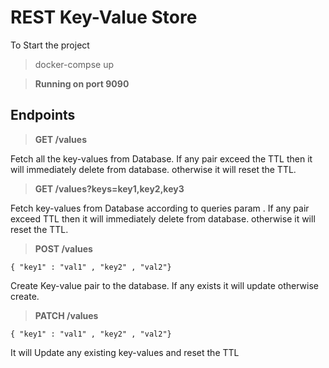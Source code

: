 # REST Key-Value Store
To Start the project 

> docker-compse up

> **Running on port 9090**

## Endpoints

> **GET /values**

Fetch all the key-values from Database. If any pair exceed the TTL then it will immediately delete from database. otherwise it will reset the TTL.

> **GET /values?keys=key1,key2,key3**

Fetch key-values from Database according to queries param . If any pair exceed TTL then it will immediately delete from database. otherwise it will reset the TTL.

> **POST /values**

    { "key1" : "val1" , "key2" , "val2"}
Create Key-value pair to the database. If any exists it will update otherwise create.

> **PATCH /values**

    { "key1" : "val1" , "key2" , "val2"}

It will Update any existing key-values and reset the TTL  

 
